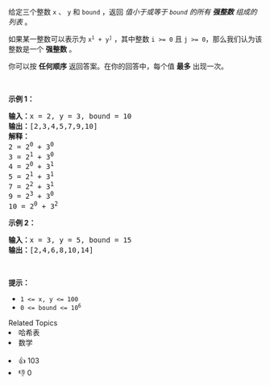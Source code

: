 <p>给定三个整数 <code>x</code>&nbsp;、&nbsp;<code>y</code>&nbsp;和<em>&nbsp;</em><code>bound</code><em>&nbsp;</em>，返回 <em>值小于或等于&nbsp;<code>bound</code>&nbsp;的所有&nbsp;<strong>强整数</strong>&nbsp;组成的列表</em>&nbsp;。</p>

<p>如果某一整数可以表示为&nbsp;<code>x<sup>i</sup>&nbsp;+ y<sup>j</sup></code>&nbsp;，其中整数&nbsp;<code>i &gt;= 0</code> 且&nbsp;<code>j &gt;= 0</code>，那么我们认为该整数是一个&nbsp;<strong>强整数</strong>&nbsp;。</p>

<p>你可以按 <strong>任何顺序</strong> 返回答案。在你的回答中，每个值 <strong>最多</strong> 出现一次。</p>

<p>&nbsp;</p>

<p><strong>示例 1：</strong></p>

<pre>
<strong>输入：</strong>x = 2, y = 3, bound = 10
<strong>输出：</strong>[2,3,4,5,7,9,10]
<strong>解释： </strong>
2 = 2<sup>0</sup> + 3<sup>0</sup>
3 = 2<sup>1</sup> + 3<sup>0</sup>
4 = 2<sup>0</sup> + 3<sup>1</sup>
5 = 2<sup>1</sup> + 3<sup>1</sup>
7 = 2<sup>2</sup> + 3<sup>1</sup>
9 = 2<sup>3</sup> + 3<sup>0</sup>
10 = 2<sup>0</sup> + 3<sup>2</sup></pre>

<p><strong>示例&nbsp;2：</strong></p>

<pre>
<strong>输入：</strong>x = 3, y = 5, bound = 15
<strong>输出：</strong>[2,4,6,8,10,14]
</pre>

<p>&nbsp;</p>

<p><strong>提示：</strong></p>

<ul> 
 <li><code>1 &lt;= x, y &lt;= 100</code></li> 
 <li><code>0 &lt;= bound &lt;= 10<sup>6</sup></code></li> 
</ul>

<div><div>Related Topics</div><div><li>哈希表</li><li>数学</li></div></div><br><div><li>👍 103</li><li>👎 0</li></div>